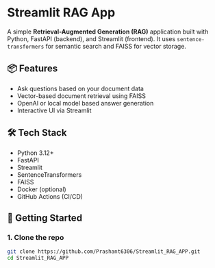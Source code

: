 # Streamlit RAG App

A simple **Retrieval-Augmented Generation (RAG)** application built with Python, FastAPI (backend), and Streamlit (frontend). It uses `sentence-transformers` for semantic search and FAISS for vector storage.

## 📦 Features

- Ask questions based on your document data
- Vector-based document retrieval using FAISS
- OpenAI or local model based answer generation
- Interactive UI via Streamlit

## 🛠️ Tech Stack

- Python 3.12+
- FastAPI
- Streamlit
- SentenceTransformers
- FAISS
- Docker (optional)
- GitHub Actions (CI/CD)

## 🚀 Getting Started

### 1. Clone the repo

```bash
git clone https://github.com/Prashant6306/Streamlit_RAG_APP.git
cd Streamlit_RAG_APP
